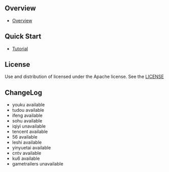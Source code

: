 ## Overview

* [Overview](https://github.com/sankooc/catEyes/wiki)

## Quick Start

* [Tutorial](https://github.com/sankooc/catEyes/wiki/Tutorial)

## License

Use and distribution of licensed under the Apache license. See the [LICENSE](http://www.apache.org/licenses/LICENSE-2.0.txt)


## ChangeLog

* youku available
* tudou available
* ifeng available
* sohu available
* iqiyi unavailable
* tencent available
* 56 available
* leshi available
* yinyuetai available
* cntv available
* ku6 available
* gametrailers unavailable




